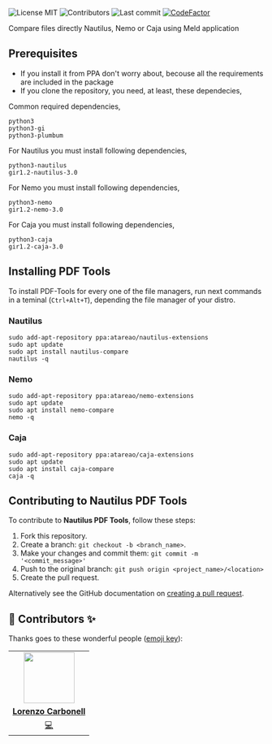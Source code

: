
<!-- start project-info -->
<!--
project_title: Nautilus Compare
github_project: https://github.com/atareao/nautilus-compare
license: MIT
icon: None
homepage: https://www.atareao.es/aplicacion/nautilus-compare
license-badge: True
contributors-badge: True
lastcommit-badge: True
codefactor-badge: True
--->

<!-- end project-info -->

<!-- start badges -->

![License MIT](https://img.shields.io/badge/license-MIT-green)
![Contributors](https://img.shields.io/github/contributors-anon/atareao/nautilus-compare)
![Last commit](https://img.shields.io/github/last-commit/atareao/nautilus-compare)
[![CodeFactor](https://www.codefactor.io/repository/github/atareao/nautilus-compare/badge/master)](https://www.codefactor.io/repository/github/atareao/nautilus-compare/overview/master)
<!-- end badges -->

<!-- start description -->
Compare files directly Nautilus, Nemo or Caja using Meld application
<!-- end description -->

<!-- start prerequisites -->
## Prerequisites

* If you install it from PPA don't worry about, becouse all the requirements are included in the package
* If you clone the repository, you need, at least, these dependecies,

Common required dependencies,

```
python3
python3-gi
python3-plumbum
```

For Nautilus you must install following dependencies,

```
python3-nautilus
gir1.2-nautilus-3.0
```

For Nemo you must install following dependencies,

```
python3-nemo
gir1.2-nemo-3.0
```

For Caja you must install following dependencies,

```
python3-caja
gir1.2-caja-3.0
```
<!-- end prerequisites -->

<!-- start installing -->
## Installing PDF Tools

To install PDF-Tools for every one of the file managers, run next commands
in a teminal (`Ctrl+Alt+T`), depending the file manager of your distro.

### Nautilus

```
sudo add-apt-repository ppa:atareao/nautilus-extensions
sudo apt update
sudo apt install nautilus-compare
nautilus -q
```

### Nemo

```
sudo add-apt-repository ppa:atareao/nemo-extensions
sudo apt update
sudo apt install nemo-compare
nemo -q
```

### Caja

```
sudo add-apt-repository ppa:atareao/caja-extensions
sudo apt update
sudo apt install caja-compare
caja -q
```
<!-- end installing -->

<!-- start using -->

<!-- end using -->

<!-- start contributing -->
## Contributing to Nautilus PDF Tools

To contribute to **Nautilus PDF Tools**, follow these steps:

1. Fork this repository.
2. Create a branch: `git checkout -b <branch_name>`.
3. Make your changes and commit them: `git commit -m '<commit_message>'`
4. Push to the original branch: `git push origin <project_name>/<location>`
5. Create the pull request.

Alternatively see the GitHub documentation on [creating a pull request](https://help.github.com/en/github/collaborating-with-issues-and-pull-requests/creating-a-pull-request).
<!-- end contributing -->

<!-- start contributors -->
## 👤 Contributors ✨

Thanks goes to these wonderful people ([emoji key](https://allcontributors.org/docs/en/emoji-key)):
<!-- end contributors -->

<!-- start table-contributors -->

<table id="contributors">
	<tr id="info_avatar">
		<td id="atareao" align="center">
			<a href="https://github.com/atareao">
				<img src="https://avatars3.githubusercontent.com/u/298055?v=4" width="100px"/>
			</a>
		</td>
	</tr>
	<tr id="info_name">
		<td id="atareao" align="center">
			<a href="https://github.com/atareao">
				<strong>Lorenzo Carbonell</strong>
			</a>
		</td>
	</tr>
	<tr id="info_commit">
		<td id="atareao" align="center">
			<a href="/commits?author=atareao">
				<span id="role">💻</span>
			</a>
		</td>
	</tr>
</table>
<!-- end table-contributors -->
